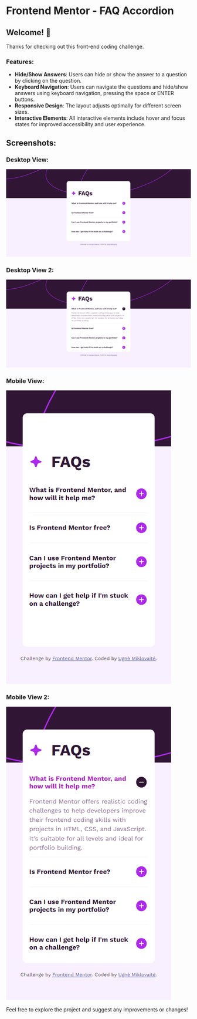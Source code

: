 # Frontend Mentor - FAQ Accordion

## Welcome! 👋

Thanks for checking out this front-end coding challenge.

### Features:
- **Hide/Show Answers**: Users can hide or show the answer to a question by clicking on the question.
- **Keyboard Navigation**: Users can navigate the questions and hide/show answers using keyboard navigation, pressing the space or ENTER buttons.
- **Responsive Design**: The layout adjusts optimally for different screen sizes.
- **Interactive Elements**: All interactive elements include hover and focus states for improved accessibility and user experience.

## Screenshots:

### Desktop View:
![FAQ Accordion - Desktop View](./Frontend-Mentor-FAQ-accordion-desktop-view.png)

### Desktop View 2:
![FAQ Accordion - Desktop View 2](./Frontend-Mentor-FAQ-accordion-desktop-view-2.png)

### Mobile View:
![FAQ Accordion - Mobile View](./Frontend-Mentor-FAQ-accordion-mobile-view.png)

### Mobile View 2:
![FAQ Accordion - Mobile View 2](./Frontend-Mentor-FAQ-accordion-mobile-view-2.png)

Feel free to explore the project and suggest any improvements or changes!